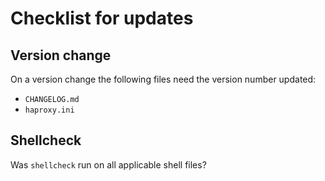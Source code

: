 # Checklist for updates

## Version change
On a version change the following files need the version number updated:
* `CHANGELOG.md`
* `haproxy.ini`

## Shellcheck
Was `shellcheck` run on all applicable shell files?
